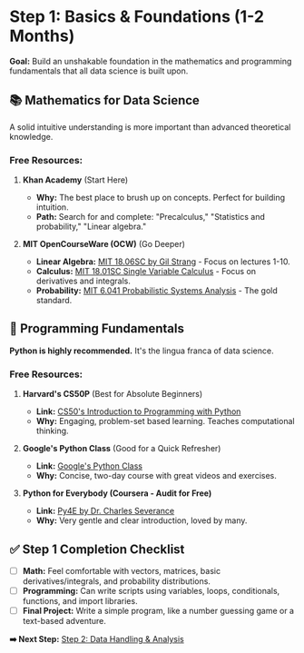  # Step 1: Basics & Foundations (1-2 Months)

**Goal:** Build an unshakable foundation in the mathematics and programming fundamentals that all data science is built upon.

## 📚 Mathematics for Data Science

A solid intuitive understanding is more important than advanced theoretical knowledge.

### Free Resources:
1.  **Khan Academy** (Start Here)
    *   **Why:** The best place to brush up on concepts. Perfect for building intuition.
    *   **Path:** Search for and complete: "Precalculus," "Statistics and probability," "Linear algebra."

2.  **MIT OpenCourseWare (OCW)** (Go Deeper)
    *   **Linear Algebra:** [MIT 18.06SC by Gil Strang](https://ocw.mit.edu/courses/18-06sc-linear-algebra-fall-2011/) - Focus on lectures 1-10.
    *   **Calculus:** [MIT 18.01SC Single Variable Calculus](https://ocw.mit.edu/courses/18-01sc-single-variable-calculus-fall-2010/) - Focus on derivatives and integrals.
    *   **Probability:** [MIT 6.041 Probabilistic Systems Analysis](https://ocw.mit.edu/courses/6-041sc-probabilistic-systems-analysis-and-applied-probability-fall-2013/) - The gold standard.

## 🐍 Programming Fundamentals

**Python is highly recommended.** It's the lingua franca of data science.

### Free Resources:
1.  **Harvard's CS50P** (Best for Absolute Beginners)
    *   **Link:** [CS50's Introduction to Programming with Python](https://cs50.harvard.edu/python/2022/)
    *   **Why:** Engaging, problem-set based learning. Teaches computational thinking.

2.  **Google's Python Class** (Good for a Quick Refresher)
    *   **Link:** [Google's Python Class](https://developers.google.com/edu/python)
    *   **Why:** Concise, two-day course with great videos and exercises.

3.  **Python for Everybody (Coursera - Audit for Free)**
    *   **Link:** [Py4E by Dr. Charles Severance](https://www.coursera.org/specializations/python)
    *   **Why:** Very gentle and clear introduction, loved by many.

## ✅ Step 1 Completion Checklist

- [ ] **Math:** Feel comfortable with vectors, matrices, basic derivatives/integrals, and probability distributions.
- [ ] **Programming:** Can write scripts using variables, loops, conditionals, functions, and import libraries.
- [ ] **Final Project:** Write a simple program, like a number guessing game or a text-based adventure.

**➡️ Next Step:** [Step 2: Data Handling & Analysis](../roadmap/02-data-handling-analysis.md)
